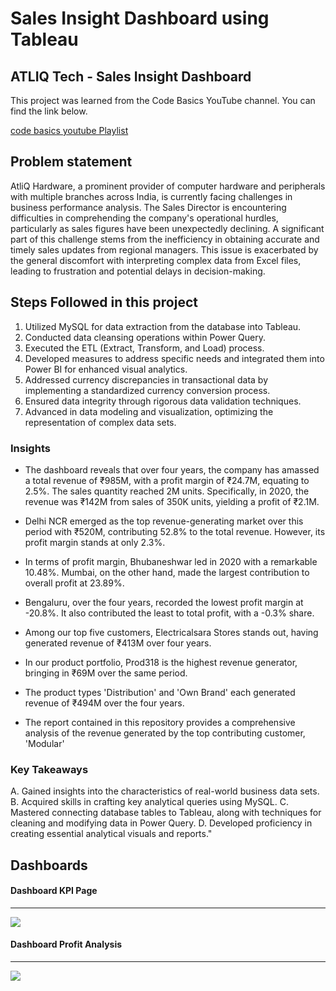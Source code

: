 # Sales Insight Dashboard using Tableau
## ATLIQ Tech - Sales Insight Dashboard 

This project was learned from the Code Basics YouTube channel. You can find the link below.


[code basics youtube Playlist]([https://www.youtube.com/watch?v=hhZ62IlTxYs&list=PLeo1K3hjS3uva8pk1FI3iK9kCOKQdz1I9](https://www.youtube.com/watch?v=CCNd2fUfFkk&list=PLeo1K3hjS3usDI9XeUgjNZs6VnE0meBrL))


## Problem statement

AtliQ Hardware, a prominent provider of computer hardware and peripherals with multiple branches across India, is currently facing challenges in business performance analysis. The Sales Director is encountering difficulties in comprehending the company's operational hurdles, particularly as sales figures have been unexpectedly declining. A significant part of this challenge stems from the inefficiency in obtaining accurate and timely sales updates from regional managers. This issue is exacerbated by the general discomfort with interpreting complex data from Excel files, leading to frustration and potential delays in decision-making.


## Steps Followed in this project

1. Utilized MySQL for data extraction from the database into Tableau.
2. Conducted data cleansing operations within Power Query.
3. Executed the ETL (Extract, Transform, and Load) process.
4. Developed measures to address specific needs and integrated them into Power BI for enhanced visual analytics.
5. Addressed currency discrepancies in transactional data by implementing a standardized currency conversion process.
6. Ensured data integrity through rigorous data validation techniques.
7.  Advanced in data modeling and visualization, optimizing the representation of complex data sets.


###  Insights

- The dashboard reveals that over four years, the company has amassed a total revenue of ₹985M, with a profit margin of ₹24.7M, equating to 2.5%. The sales quantity reached 2M units. Specifically, in 2020, the revenue was ₹142M from sales of 350K units, yielding a profit of ₹2.1M.

- Delhi NCR emerged as the top revenue-generating market over this period with ₹520M, contributing 52.8% to the total revenue. However, its profit margin stands at only 2.3%.

- In terms of profit margin, Bhubaneshwar led in 2020 with a remarkable 10.48%. Mumbai, on the other hand, made the largest contribution to overall profit at 23.89%.

- Bengaluru, over the four years, recorded the lowest profit margin at -20.8%. It also contributed the least to total profit, with a -0.3% share.

- Among our top five customers, Electricalsara Stores stands out, having generated revenue of ₹413M over four years.

- In our product portfolio, Prod318 is the highest revenue generator, bringing in ₹69M over the same period.

- The product types 'Distribution' and 'Own Brand' each generated revenue of ₹494M over the four years.

- The report contained in this repository provides a comprehensive analysis of the revenue generated by the top contributing customer, 'Modular'
  
### Key Takeaways

A. Gained insights into the characteristics of real-world business data sets.
B. Acquired skills in crafting key analytical queries using MySQL.
C. Mastered connecting database tables to Tableau, along with techniques for cleaning and modifying data in Power Query.
D. Developed proficiency in creating essential analytical visuals and reports."

## Dashboards

#### Dashboard KPI Page

-------
 <img src="https://github.com/NotRamm/Sales-Insight-Dashboard-using-Power-BI/blob/master/Screenshots/Sales%20Insight%20-%20Page%20KPI.png" class="center">
 

 #### Dashboard Profit Analysis
 
 -----------
 
  <img src="https://github.com/NotRamm/Sales-Insight-Dashboard-using-Power-BI/blob/master/Screenshots/Sales%20Insight%20-%20Page%20Profit%20Analysis.png" class="center">






